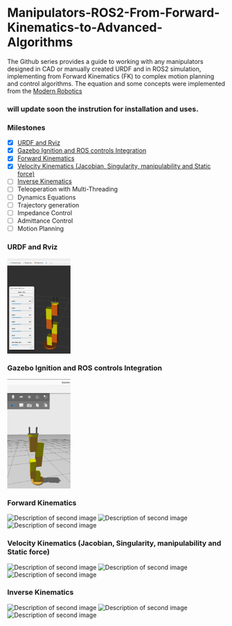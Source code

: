 # Manipulators-ROS2-From-Forward-Kinematics-to-Advanced-Algorithms
The Github series provides a guide to working with any manipulators designed in CAD or manually created URDF and in ROS2 simulation, implementing from Forward Kinematics (FK) to complex motion planning and control algorithms. The equation and some concepts were implemented from the <a href="https://hades.mech.northwestern.edu/index.php/Modern_Robotics"> Modern Robotics </a>

### will update soon the instrution for installation and uses.

### Milestones

- [x] [URDF and Rviz](#urdf-and-rviz)  
- [x] [Gazebo Ignition and ROS controls Integration](#gazebo)
- [x] [Forward Kinematics](#FK)
- [x] [Velocity Kinematics (Jacobian, Singularity, manipulability and Static force)](#vk)
- [ ] [Inverse Kinematics](#IK)
- [ ] Teleoperation with Multi-Threading
- [ ] Dynamics Equations
- [ ] Trajectory generation
- [ ] Impedance Control
- [ ] Admittance Control
- [ ] Motion Planning

<a name="urdf-and-rviz"></a>  
### URDF and Rviz

<div style="display: flex; justify-content: space-between;">
  <img src="assets/image.png" alt="Description of first image" width="29%">
  
</div>

<a name="gazebo"></a>  
### Gazebo Ignition and ROS controls Integration

<div style="display: flex; justify-content: space-between;">
  
  <img src="assets/gazebo.png" alt="Description of second image" width="29%">
</div>

<a name="fk"></a>  
### Forward Kinematics
<img src="assets/fk1.png" alt="Description of second image" width="49%">
<img src="assets/fk2.png" alt="Description of second image" width="49%">
<img src="assets/fk3.png" alt="Description of second image" width="49%">

<a name="vk"></a>  
### Velocity Kinematics (Jacobian, Singularity, manipulability and Static force)

<img src="assets/vk1.png" alt="Description of second image" width="49%">
<img src="assets/vk2.png" alt="Description of second image" width="49%">
<img src="assets/vk3.png" alt="Description of second image" width="49%">


<a name="ik"></a>  
### Inverse Kinematics

<img src="assets/ik1.png" alt="Description of second image" width="49%">
<img src="assets/ik2.png" alt="Description of second image" width="49%">
<img src="assets/ik3.png" alt="Description of second image" width="49%">